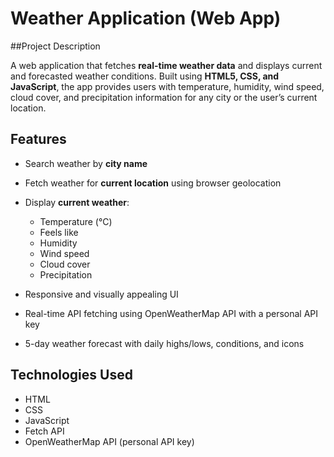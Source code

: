 # Weather Application (Web App)

##Project Description

A web application that fetches **real-time weather data** and displays current and forecasted weather conditions. 
Built using **HTML5, CSS, and JavaScript**, the app provides users with temperature, humidity, wind speed, cloud cover, and precipitation information for any city or the user’s current location.


## Features

* Search weather by **city name**
* Fetch weather for **current location** using browser geolocation
* Display **current weather**:

  * Temperature (°C)
  * Feels like
  * Humidity
  * Wind speed
  * Cloud cover
  * Precipitation
* Responsive and visually appealing UI
* Real-time API fetching using OpenWeatherMap API with a personal API key
* 5-day weather forecast with daily highs/lows, conditions, and icons

## Technologies Used

* HTML
* CSS
* JavaScript 
* Fetch API 
* OpenWeatherMap API (personal API key)

